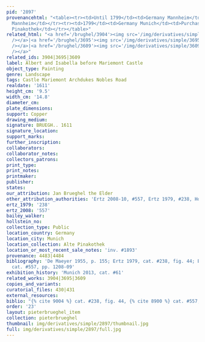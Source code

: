 ```yaml
---
pid: '2897'
provenancehtml: "<table><tr><td>Until 1799</td><td>Germany Mannheim</td><td>From Galerie
  Mannheim</td></tr><tr><td>1799</td><td>Germany Munich</td><td>Purchased by Alte
  Pinakothek</td></tr></table>"
related_html: "<a href='/brughel/3904'><img src='/img/derivatives/simple/3904/thumbnail.jpg'
  /></a>|<a href='/brughel/3695'><img src='/img/derivatives/simple/3695/thumbnail.jpg'
  /></a>|<a href='/brughel/3609'><img src='/img/derivatives/simple/3609/thumbnail.jpg'
  /></a>"
related_ids: 3904|3695|3609
label: Albert and Isabella before Mariemont Castle
object_type: Painting
genre: Landscape
tags: Castle Mariemont Archdukes Nobles Road
realdate: '1611'
height_cm: '9.5'
width_cm: '14.8'
diameter_cm:
plate_dimensions:
support: Copper
drawing_medium:
signature: BRUEGH.. 1611
signature_location:
support_marks:
further_inscription:
collaborators:
collaborator_notes:
collectors_patrons:
print_type:
print_notes:
printmaker:
publisher:
states:
our_attribution: Jan Brueghel the Elder
other_attribution_authorities: 'Ertz 2008-10, #557, Ertz 1979, #238, Honig database'
ertz_1979: '238'
ertz_2008: '557'
bailey_walker:
hollstein_no:
collection_type: Public
location_country: Germany
location_city: Munich
location_collection: Alte Pinakothek
location_or_most_recent_sale_notes: 'inv. #1893'
provenance: 4483|4484
bibliography: 'De Maeyer 1955, p. 155; Ertz 1979, cat. #238, fig. 44; Ertz 2008-10,
  cat. #557, pp. 1208-09'
exhibition_history: 'Munich 2013, cat. #61'
related_works: 3904|3695|3609
copies_and_variants:
curatorial_files: 430|431
external_resources:
biblio: "{% cite 9004 %} cat. #238, fig. 44, {% cite 8900 %} cat. #557, pp. 1208-09"
order: '23'
layout: pieterbrueghel_item
collection: pieterbrueghel
thumbnail: img/derivatives/simple/2897/thumbnail.jpg
full: img/derivatives/simple/2897/full.jpg
---
```

